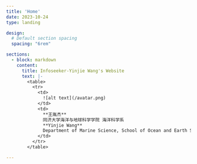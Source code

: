 ```yaml
---
title: 'Home'
date: 2023-10-24
type: landing

design:
  # Default section spacing
  spacing: "6rem"

sections:
  - block: markdown
    content:
      title: Infoseeker-Yinjie Wang's Website
      text: |-
        <table>
          <tr>
            <td>
              ![alt text](/avatar.png)
            </td>
            <td>
              **王胤杰**
              同济大学海洋与地球科学学院 海洋科学系
              **Yinjie Wang**
              Department of Marine Science, School of Ocean and Earth Sciences, Tongji University
            </td>
          </tr>
        </table>

---
```

